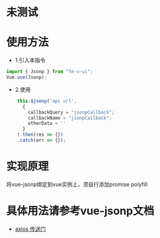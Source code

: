 # 未测试

# 使用方法
* 1.引入本指令

```javascript
import { Jsonp } from "fe-v-ui";
Vue.use(Jsonp);
```
* 2.使用
```javascript
    this.$jsonp('api url',
      {
        callbackQuery = "jsonpCallback";
        callbackName = "jsonpCallback";
        otherData = ''
      }
    ).then(res => {})
    .catch(err => {});
```


# 实现原理
将vue-jsonp绑定到vue实例上，须自行添加promise polyfill

# 具体用法请参考vue-jsonp文档
- [axios 传送门](https://www.npmjs.com/package/vue-jsonp)